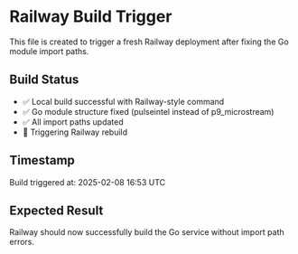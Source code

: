 # Railway Build Trigger

This file is created to trigger a fresh Railway deployment after fixing the Go module import paths.

## Build Status
- ✅ Local build successful with Railway-style command
- ✅ Go module structure fixed (pulseintel instead of p9_microstream)
- ✅ All import paths updated
- 🔄 Triggering Railway rebuild

## Timestamp
Build triggered at: 2025-02-08 16:53 UTC

## Expected Result
Railway should now successfully build the Go service without import path errors.